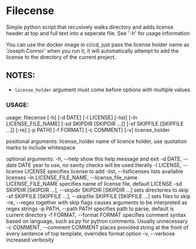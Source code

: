 # Filecense

Simple python script that recusively walks directory and adds license header at top and full text into a seperate file. See '-h' for usage information

You can use the docker image in ci/cd, just pass the license holder name as 'Joseph Connor' when you run it, it will automatically attempt to add the license to the directory of the current project.

## NOTES:
 - `license_holder` argument must come before options with multiple values

### USAGE:

usage: filecense [-h] [-d DATE] [-l LICENSE] [-list] [-ln LICENSE_FILE_NAME]
                 [-sd SKIPDIR [SKIPDIR ...]] [-sf SKIPFILE [SKIPFILE ...]] [-re] [-p PATH]
                 [-f FORMAT] [-c COMMENT] [-v]
                 license_holder

positional arguments:
  license_holder        name of licence holder, use quotation marks to include whitespace

optional arguments:
  -h, --help            show this help message and exit
  -d DATE, --date DATE  year to use, no sanity checks will be used literally
  -l LICENSE, --license LICENSE
                        specifies license to add
  -list, --listlicenses
                        lists available licenses
  -ln LICENSE_FILE_NAME, --license_file_name LICENSE_FILE_NAME
                        specifies name of license file, default LICENSE
  -sd SKIPDIR [SKIPDIR ...], --skipdir SKIPDIR [SKIPDIR ...]
                        sets directories to skip
  -sf SKIPFILE [SKIPFILE ...], --skipfile SKIPFILE [SKIPFILE ...]
                        sets files to skip
  -re, --regex          together with skip flags causes arguments to be interpreted as regex
                        strings
  -p PATH, --path PATH  specifies path to parse, default is current directory
  -f FORMAT, --format FORMAT
                        specifies comment syntax based on language, such as py for python
                        comments. Usually unnecessary
  -c COMMENT, --comment COMMENT
                        places provided string at the front of every sentence of top
                        template, overrides format option
  -v, --verbose         increased verbosity

